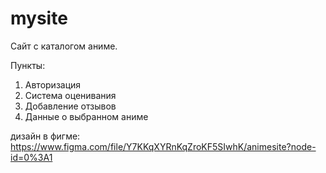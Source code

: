 # mysite
Сайт с каталогом аниме.

Пункты:
1) Авторизация
2) Система оценивания
3) Добавление отзывов
4) Данные о выбранном аниме

дизайн в фигме:
https://www.figma.com/file/Y7KKqXYRnKqZroKF5SIwhK/animesite?node-id=0%3A1
